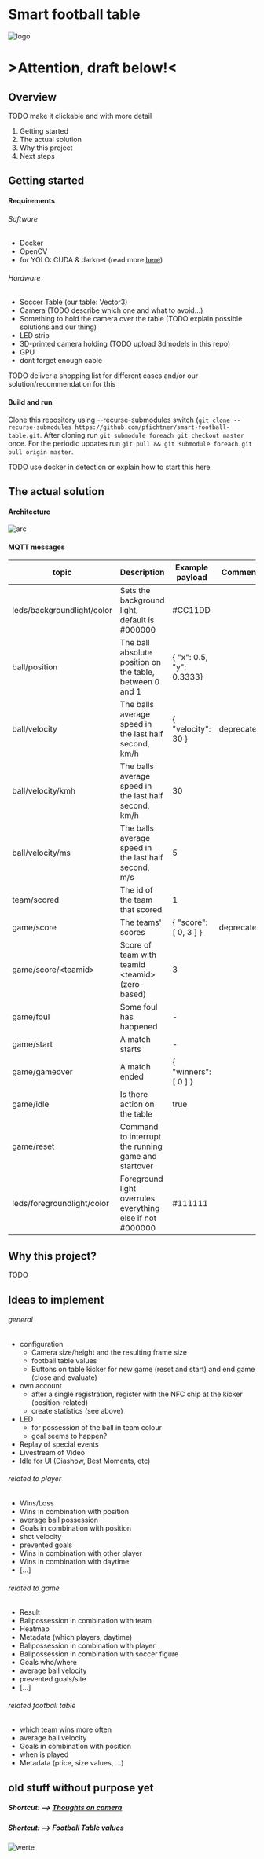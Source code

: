 # Smart football table

![logo](https://github.com/pfichtner/smart-football-table/blob/master/docs/logo/SFT_Logo2_Blue_small.jpg)

# >Attention, draft below!<

## Overview

TODO make it clickable and with more detail

1) Getting started
2) The actual solution
3) Why this project
4) Next steps

## Getting started

#### Requirements

###### Software
* Docker
* OpenCV
* for YOLO: CUDA & darknet (read more [here](https://github.com/KingMus/smart-football-table-detection/tree/master/yolov3))

###### Hardware
* Soccer Table (our table: Vector3)
* Camera (TODO describe which one and what to avoid...)
* Something to hold the camera over the table (TODO explain possible solutions and our thing)
* LED strip
* 3D-printed camera holding (TODO upload 3dmodels in this repo)
* GPU
* dont forget enough cable

TODO deliver a shopping list for different cases and/or our solution/recommendation for this

#### Build and run
Clone this repository using --recurse-submodules switch (```git clone --recurse-submodules https://github.com/pfichtner/smart-football-table.git```. After cloning run ```git submodule foreach git checkout master``` once. For the periodic updates run ```git pull && git submodule foreach git pull origin master```. 

TODO use docker in detection or explain how to start this here

## The actual solution

#### Architecture
![arc](https://github.com/pfichtner/smart-football-table/blob/master/docs/architecture/SmartFootballTable_Architecture.png)

#### MQTT messages
| topic                      | Description                                             | Example payload             | Comment
| -------------------------- | ------------------------------------------------------- |---------------------------- | -------
| leds/backgroundlight/color | Sets the background light, default is #000000           | #CC11DD                     |
| ball/position              | The ball absolute position on the table, between 0 and 1| { "x": 0.5, "y": 0.3333}    |
| ball/velocity              | The balls average speed in the last half second, km/h   | { "velocity": 30 }          | deprecated
| ball/velocity/kmh          | The balls average speed in the last half second, km/h   | 30                          |
| ball/velocity/ms           | The balls average speed in the last half second, m/s    | 5                           |
| team/scored                | The id of the team that scored                          | 1                           |
| game/score                 | The teams' scores                                       | { "score": [ 0, 3 ] }       | deprecated
| game/score/\<teamid\>      | Score of team with teamid \<teamid\> (zero-based)       | 3                           | 
| game/foul                  | Some foul has happened                                  | -                           |
| game/start                 | A match starts                                          | -                           |
| game/gameover              | A match ended                                           | { "winners": [ 0 ] }        |
| game/idle                  | Is there action on the table                            | true                        |
| game/reset                 | Command to interrupt the running game and startover     |                             |
| leds/foregroundlight/color | Foreground light overrules everything else if not #000000 | #111111                   |

## Why this project?

TODO

## Ideas to implement

###### general
* configuration
  * Camera size/height and the resulting frame size
  * football table values
  * Buttons on table kicker for new game (reset and start) and end game (close and evaluate)
* own account
  * after a single registration, register with the NFC chip at the kicker (position-related)
  * create statistics (see above)
* LED
  * for possession of the ball in team colour
  * goal seems to happen?
* Replay of special events
* Livestream of Video
* Idle for UI (Diashow, Best Moments, etc)

###### related to player
* Wins/Loss
* Wins in combination with position
* average ball possession
* Goals in combination with position
* shot velocity
* prevented goals
* Wins in combination with other player
* Wins in combination with daytime
* [...]

###### related to game
* Result
* Ballpossession in combination with team
* Heatmap
* Metadata (which players, daytime)
* Ballpossession in combination with player
* Ballpossession in combination with soccer figure
* Goals who/where
* average ball velocity
* prevented goals/site
* [...]

###### related football table
* which team wins more often
* average ball velocity
* Goals in combination with position
* when is played
* Metadata (price, size values, ...)

## old stuff without purpose yet

##### Shortcut: --> [Thoughts on camera](https://github.com/pfichtner/smart-football-table/blob/master/docs/calculations/situation_fov_fps_camera.md)

##### Shortcut: --> Football Table values

![werte](https://github.com/pfichtner/smart-football-table/blob/master/docs/calculations/kicker_werte.jpg)



